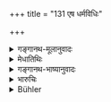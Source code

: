 +++
title = "131 एष धर्मविधिः"

+++

<details><summary>गङ्गानथ-मूलानुवादः</summary>

Thus has the entire law relating to the duties or the four castes been described; after this I am going to expound the excellent law relating to Expiatory Rites.—(131)
</details>

<details><summary>मेधातिथिः</summary>

पाठाद् एव सिद्धर्तो ऽयम् इति ॥ १०.१३१ ॥

**इति मानवे धर्मशास्त्रे भृगुप्रोक्तायां संहितायां **

**दशमो ऽध्यायः ॥**


**मान्या कापि मनुस्मृतिस् तदुचिता व्याख्या हि मेधातिथेः सा लुप्तैव विधेर् वशात् क्वचिद् अपि प्राप्यं न यत् पुस्तकम् ।**


**क्षोणीन्द्रो मदनः सहारणसुतो देशान्तराद् आहृतं जीर्णोद्धारम् अचीकरत् तत इतस् तत्पुस्तकैर् लेखितैः ।**

**इति भट्टवीरस्वामिसूनोर् भट्टमेधातिथिकृतौ**

**मनुभाष्ये दशमो ऽध्यायः ॥**
</details>

<details><summary>गङ्गानथ-भाष्यानुवादः</summary>

The mere reading of the words makes the meaning of this text clear.—(131)

End of Discourse X.
</details>

<details><summary>भारुचिः</summary>

पूर्वार्धश्लोकश् चात्र सर्वधर्मोपसंहारार्थ उत्तरः प्रायश्चित्तोपन्याससिद्दय इति ॥ १०.१३१ ॥

**इति भारुचिकृते दषमो ऽध्यायः ।**
</details>

<details><summary>Bühler</summary>

131	Thus all the legal rules for the four castes have been proclaimed; I next will promulgate the auspicious rules for penances.
</details>
